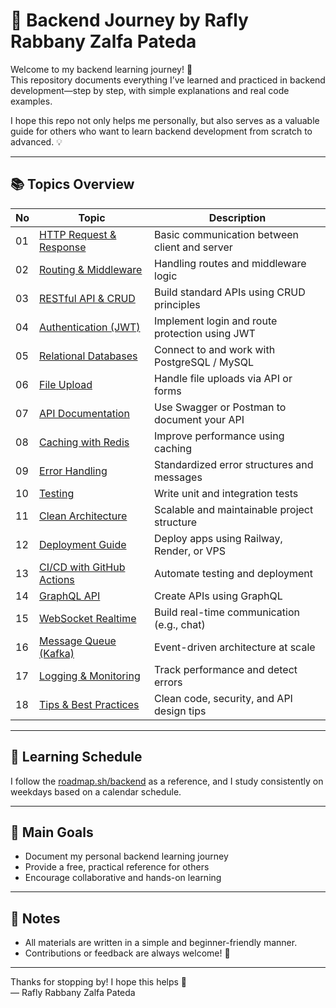 # 🧠 Backend Journey by Rafly Rabbany Zalfa Pateda

Welcome to my backend learning journey! 🎯  
This repository documents everything I’ve learned and practiced in backend development—step by step, with simple explanations and real code examples.

I hope this repo not only helps me personally, but also serves as a valuable guide for others who want to learn backend development from scratch to advanced. 💡

---

## 📚 Topics Overview

| No  | Topic                                                   | Description                                    |
| --- | ------------------------------------------------------- | ---------------------------------------------- |
| 01  | [HTTP Request & Response](./01-http-request-response/)  | Basic communication between client and server  |
| 02  | [Routing & Middleware](./02-routing-and-middleware/)    | Handling routes and middleware logic           |
| 03  | [RESTful API & CRUD](./03-restful-api-crud/)            | Build standard APIs using CRUD principles      |
| 04  | [Authentication (JWT)](./04-authentication-jwt/)        | Implement login and route protection using JWT |
| 05  | [Relational Databases](./05-database-relational/)       | Connect to and work with PostgreSQL / MySQL    |
| 06  | [File Upload](./06-file-upload/)                        | Handle file uploads via API or forms           |
| 07  | [API Documentation](./07-api-documentation/)            | Use Swagger or Postman to document your API    |
| 08  | [Caching with Redis](./08-caching-with-redis/)          | Improve performance using caching              |
| 09  | [Error Handling](./09-error-handling/)                  | Standardized error structures and messages     |
| 10  | [Testing](./10-unit-and-integration-testing/)           | Write unit and integration tests               |
| 11  | [Clean Architecture](./11-clean-architecture/)          | Scalable and maintainable project structure    |
| 12  | [Deployment Guide](./12-deployment-guide/)              | Deploy apps using Railway, Render, or VPS      |
| 13  | [CI/CD with GitHub Actions](./13-ci-cd-github-actions/) | Automate testing and deployment                |
| 14  | [GraphQL API](./14-graphql-api/)                        | Create APIs using GraphQL                      |
| 15  | [WebSocket Realtime](./15-websocket-realtime/)          | Build real-time communication (e.g., chat)     |
| 16  | [Message Queue (Kafka)](./16-message-queue-kafka/)      | Event-driven architecture at scale             |
| 17  | [Logging & Monitoring](./17-logging-and-monitoring/)    | Track performance and detect errors            |
| 18  | [Tips & Best Practices](./18-tips-and-best-practices/)  | Clean code, security, and API design tips      |

---

## 🔗 Learning Schedule

I follow the [roadmap.sh/backend](https://roadmap.sh/backend) as a reference, and I study consistently on weekdays based on a calendar schedule.

---

## 💪 Main Goals

- Document my personal backend learning journey
- Provide a free, practical reference for others
- Encourage collaborative and hands-on learning

---

## 📌 Notes

- All materials are written in a simple and beginner-friendly manner.
- Contributions or feedback are always welcome! 🙌

---

Thanks for stopping by! I hope this helps 🚀  
— Rafly Rabbany Zalfa Pateda
